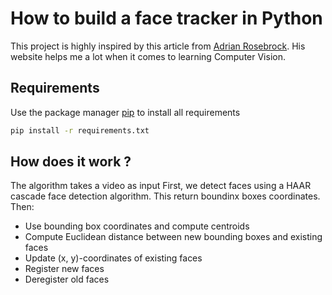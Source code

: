 # How to build a face tracker in Python

This project is highly inspired by this article from [Adrian Rosebrock](https://www.pyimagesearch.com/2018/07/23/simple-object-tracking-with-opencv/).
His website helps me a lot when it comes to learning Computer Vision.

## Requirements

Use the package manager [pip](https://pip.pypa.io/en/stable/) to install all requirements
```bash
pip install -r requirements.txt
```

## How does it work ?

The algorithm takes a video as input 
First, we detect faces using a HAAR cascade face detection algorithm.
This return boundinx boxes coordinates.
Then:
- Use bounding box coordinates and compute centroids
- Compute Euclidean distance between new bounding boxes and existing faces
- Update (x, y)-coordinates of existing faces
- Register new faces
- Deregister old faces

